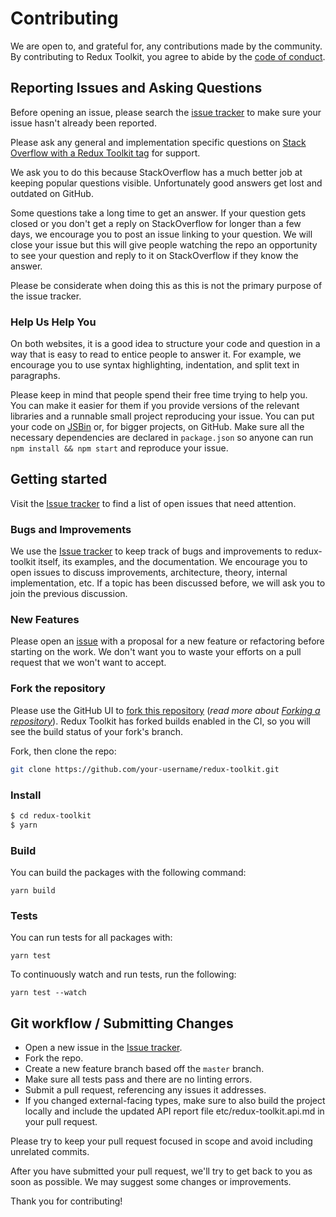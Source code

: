 # Contributing

We are open to, and grateful for, any contributions made by the community. By contributing to Redux Toolkit, you agree to abide by the [code of conduct](https://github.com/reduxjs/redux-toolkit/blob/master/CODE_OF_CONDUCT.md).

## Reporting Issues and Asking Questions

Before opening an issue, please search the [issue tracker](https://github.com/reduxjs/redux-toolkit/issues) to make sure your issue hasn't already been reported.

Please ask any general and implementation specific questions on [Stack Overflow with a Redux Toolkit tag](http://stackoverflow.com/questions/tagged/redux-toolkit?sort=votes&pageSize=50) for support.

We ask you to do this because StackOverflow has a much better job at keeping popular questions visible. Unfortunately good answers get lost and outdated on GitHub.

Some questions take a long time to get an answer. If your question gets closed or you don't get a reply on StackOverflow for longer than a few days, we encourage you to post an issue linking to your question. We will close your issue but this will give people watching the repo an opportunity to see your question and reply to it on StackOverflow if they know the answer.

Please be considerate when doing this as this is not the primary purpose of the issue tracker.

### Help Us Help You

On both websites, it is a good idea to structure your code and question in a way that is easy to read to entice people to answer it. For example, we encourage you to use syntax highlighting, indentation, and split text in paragraphs.

Please keep in mind that people spend their free time trying to help you. You can make it easier for them if you provide versions of the relevant libraries and a runnable small project reproducing your issue. You can put your code on [JSBin](https://jsbin.com) or, for bigger projects, on GitHub. Make sure all the necessary dependencies are declared in `package.json` so anyone can run `npm install && npm start` and reproduce your issue.

## Getting started

Visit the [Issue tracker](https://github.com/reduxjs/redux-toolkit/issues) to find a list of open issues that need attention.

### Bugs and Improvements

We use the [Issue tracker](https://github.com/reduxjs/redux-toolkit/issues) to keep track of bugs and improvements to redux-toolkit itself, its examples, and the documentation. We encourage you to open issues to discuss improvements, architecture, theory, internal implementation, etc. If a topic has been discussed before, we will ask you to join the previous discussion.

### New Features

Please open an [issue](https://github.com/reduxjs/redux-toolkit/issues) with a proposal for a new feature or refactoring before starting on the work. We don't want you to waste your efforts on a pull request that we won't want to accept.

### Fork the repository

Please use the GitHub UI to [fork this repository](https://github.com/reduxjs/redux-toolkit) (_read more about [Forking a repository](https://docs.github.com/en/github/getting-started-with-github/fork-a-repo)_). Redux Toolkit has forked builds enabled in the CI, so you will see the build status of your fork's branch.

Fork, then clone the repo:

```sh
git clone https://github.com/your-username/redux-toolkit.git
```

### Install

```bash
$ cd redux-toolkit
$ yarn
```

### Build

You can build the packages with the following command:

```
yarn build
```

### Tests

You can run tests for all packages with:

```
yarn test
```

To continuously watch and run tests, run the following:

```
yarn test --watch
```

## Git workflow / Submitting Changes

- Open a new issue in the [Issue tracker](https://github.com/reduxjs/redux-toolkit/issues).
- Fork the repo.
- Create a new feature branch based off the `master` branch.
- Make sure all tests pass and there are no linting errors.
- Submit a pull request, referencing any issues it addresses.
- If you changed external-facing types, make sure to also build the project locally and include the updated API report file etc/redux-toolkit.api.md in your pull request.

Please try to keep your pull request focused in scope and avoid including unrelated commits.

After you have submitted your pull request, we'll try to get back to you as soon as possible. We may suggest some changes or improvements.

Thank you for contributing!
